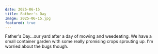 ```yaml
---
date: 2025-06-15
title: Father's Day
Image: 2025-06-15.jpg
featured: true
---
```


Father's Day...our yard after a day of mowing and weedeating. We have a small container garden with some really promising crops sprouting up. I'm worried about the bugs though. 